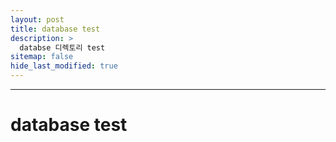```yaml
---
layout: post
title: database test
description: >
  databse 디렉토리 test
sitemap: false
hide_last_modified: true
---
```


---

# database test